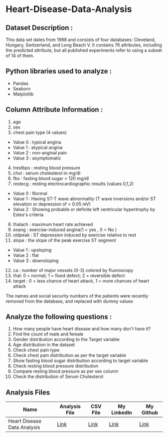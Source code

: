 # Heart-Disease-Data-Analysis

## Dataset Description :
This data set dates from 1988 and consists of four databases: Cleveland, Hungary, Switzerland, and Long Beach V. It contains 76 attributes, including the predicted attribute, but all published experiments refer to using a subset of 14 of them.

## Python libraries used to analyze :
* Pandas
* Seaborn
* Matplotlib

## Column Attribute Information :
1. age
2. sex
3. chest pain type (4 values)
 * Value 0 : typical angina
 * Value 1 : atypical angina
 * Value 2 : non-anginal pain
 * Value 3 : asymptomatic
4. trestbps : resting blood pressure
5. chol : serum cholesterol in mg/dl
6. fbs : fasting blood sugar > 120 mg/dl
7. restecg : resting electrocardiographic results (values 0,1,2)
 * Value 0 : Normal
 * Value 1 : Having ST-T wave abnormality (T wave inversions and/or ST elevation or depression of > 0.05 mV)
 * Value 2 : Showing probable or definite left ventricular hypertrophy by Estes's criteria
8. thalach : maximum heart rate achieved
9. exang : exercise-induced angina(1 = yes , 0 = No )
10. oldpeak : ST depression induced by exercise relative to rest
11. slope : the slope of the peak exercise ST segment
 * Value 1 : upsloping
 * Value 2 : flat
 * Value 3 : downsloping
12. ca : number of major vessels (0-3) colored by fluoroscopy
13. thal: 0 = normal; 1 = fixed defect; 2 = reversible defect
14. target : 0 = less chance of heart attack, 1 = more chances of heart attack

The names and social security numbers of the patients were recently removed from the database, and replaced with dummy values

## Analyze the following questions :

1) How many people have heart disease and how many don't have it?
2) Find the count of male and female
3) Gender distribution according to the Target variable
4) Age distribution in the dataset
5) Check chest pain type
6) Check chest pain distribution as per the target variable
7) Show fasting blood sugar distribution according to target variable
8) Check resting blood pressure distribution
9) Compare resting blood pressure as per sex column
10) Check the distribution of Serum Cholesterol


## Analysis Files

|Name|Analysis File|CSV File|My Linkedln|My Github|
|-|-|-|-|-|
|Heart Disease Data Analysis|[Link](https://github.com/shubhammeshram01/Heart-Disease-Data-Analysis/blob/main/Heart%20Disease%20Data%20Analysis.ipynb)|[Link](https://github.com/shubhammeshram01/Heart-Disease-Data-Analysis/blob/main/heart.csv)|[Link]()|[Link](https://github.com/shubhammeshram01)|
